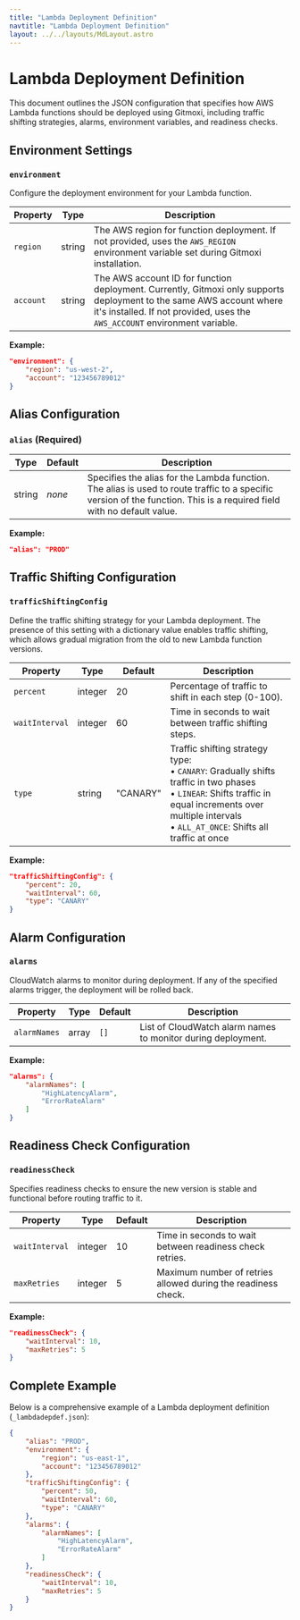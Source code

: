 ```yaml
---
title: "Lambda Deployment Definition"
navtitle: "Lambda Deployment Definition"
layout: ../../layouts/MdLayout.astro
---
```


# Lambda Deployment Definition

This document outlines the JSON configuration that specifies how AWS Lambda functions should be deployed using Gitmoxi, including traffic shifting strategies, alarms, environment variables, and readiness checks.

## Environment Settings

### `environment`

Configure the deployment environment for your Lambda function.

| Property | Type | Description |
|----------|------|-------------|
| `region` | string | The AWS region for function deployment. If not provided, uses the `AWS_REGION` environment variable set during Gitmoxi installation. |
| `account` | string | The AWS account ID for function deployment. Currently, Gitmoxi only supports deployment to the same AWS account where it's installed. If not provided, uses the `AWS_ACCOUNT` environment variable. |

**Example:**
```json
"environment": {
    "region": "us-west-2",
    "account": "123456789012"
}
```

## Alias Configuration

### `alias` (Required)

| Type | Default | Description |
|------|---------|-------------|
| string | *none* | Specifies the alias for the Lambda function. The alias is used to route traffic to a specific version of the function. This is a required field with no default value. |

**Example:**
```json
"alias": "PROD"
```

## Traffic Shifting Configuration

### `trafficShiftingConfig`

Define the traffic shifting strategy for your Lambda deployment. The presence of this setting with a dictionary value enables traffic shifting, which allows gradual migration from the old to new Lambda function versions.

| Property | Type | Default | Description |
|----------|------|---------|-------------|
| `percent` | integer | 20 | Percentage of traffic to shift in each step (0-100). |
| `waitInterval` | integer | 60 | Time in seconds to wait between traffic shifting steps. |
| `type` | string | "CANARY" | Traffic shifting strategy type: <br>• `CANARY`: Gradually shifts traffic in two phases<br>• `LINEAR`: Shifts traffic in equal increments over multiple intervals<br>• `ALL_AT_ONCE`: Shifts all traffic at once |

**Example:**
```json
"trafficShiftingConfig": { 
    "percent": 20,
    "waitInterval": 60, 
    "type": "CANARY"
}
```

## Alarm Configuration

### `alarms`

CloudWatch alarms to monitor during deployment. If any of the specified alarms trigger, the deployment will be rolled back.

| Property | Type | Default | Description |
|----------|------|---------|-------------|
| `alarmNames` | array | `[]` | List of CloudWatch alarm names to monitor during deployment. |

**Example:**
```json
"alarms": { 
    "alarmNames": [
        "HighLatencyAlarm",
        "ErrorRateAlarm"
    ]
}
```

## Readiness Check Configuration

### `readinessCheck`

Specifies readiness checks to ensure the new version is stable and functional before routing traffic to it.

| Property | Type | Default | Description |
|----------|------|---------|-------------|
| `waitInterval` | integer | 10 | Time in seconds to wait between readiness check retries. |
| `maxRetries` | integer | 5 | Maximum number of retries allowed during the readiness check. |

**Example:**
```json
"readinessCheck": {
    "waitInterval": 10,
    "maxRetries": 5
}
```

## Complete Example

Below is a comprehensive example of a Lambda deployment definition (`_lambdadepdef.json`):

```json
{
    "alias": "PROD",
    "environment": {
        "region": "us-east-1",
        "account": "123456789012"
    },
    "trafficShiftingConfig": {
        "percent": 50,
        "waitInterval": 60,
        "type": "CANARY"
    },
    "alarms": {
        "alarmNames": [
            "HighLatencyAlarm",
            "ErrorRateAlarm"
        ]
    },
    "readinessCheck": {
        "waitInterval": 10,
        "maxRetries": 5
    }
}
```
